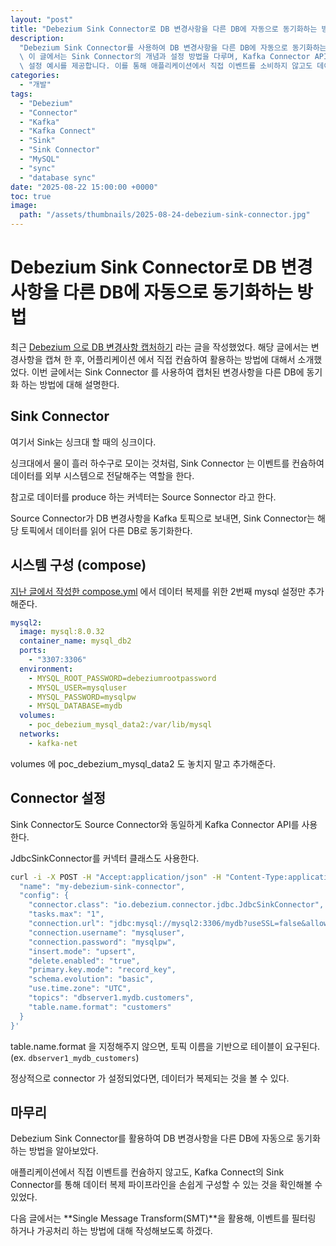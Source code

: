 ```yaml
---
layout: "post"
title: "Debezium Sink Connector로 DB 변경사항을 다른 DB에 자동으로 동기화하는 방법"
description:
  "Debezium Sink Connector를 사용하여 DB 변경사항을 다른 DB에 자동으로 동기화하는 방법을 설명합니다.\
  \ 이 글에서는 Sink Connector의 개념과 설정 방법을 다루며, Kafka Connector API를 이용한 JdbcSinkConnector\
  \ 설정 예시를 제공합니다. 이를 통해 애플리케이션에서 직접 이벤트를 소비하지 않고도 데이터 복제 파이프라인을 쉽게 구성할 수 있습니다."
categories:
  - "개발"
tags:
  - "Debezium"
  - "Connector"
  - "Kafka"
  - "Kafka Connect"
  - "Sink"
  - "Sink Connector"
  - "MySQL"
  - "sync"
  - "database sync"
date: "2025-08-22 15:00:00 +0000"
toc: true
image:
  path: "/assets/thumbnails/2025-08-24-debezium-sink-connector.jpg"
---
```


# Debezium Sink Connector로 DB 변경사항을 다른 DB에 자동으로 동기화하는 방법

최근 [Debezium 으로 DB 변경사항 캡처하기](https://jonghoonpark.com/2025/08/19/debezium-with-kafka-4) 라는 글을 작성했었다.
해당 글에서는 변경사항을 캡쳐 한 후, 어플리케이션 에서 직접 컨슘하여 활용하는 방법에 대해서 소개했었다.
이번 글에서는 Sink Connector 를 사용하여 캡처된 변경사항을 다른 DB에 동기화 하는 방법에 대해 설명한다.

## Sink Connector

여기서 Sink는 싱크대 할 때의 싱크이다.

싱크대에서 물이 흘러 하수구로 모이는 것처럼, Sink Connector 는 이벤트를 컨슘하여 데이터를 외부 시스템으로 전달해주는 역할을 한다.

참고로 데이터를 produce 하는 커넥터는 Source Sonnector 라고 한다.

Source Connector가 DB 변경사항을 Kafka 토픽으로 보내면, Sink Connector는 해당 토픽에서 데이터를 읽어 다른 DB로 동기화한다.

## 시스템 구성 (compose)

[지난 글에서 작성한 compose.yml](https://jonghoonpark.com/2025/08/19/debezium-with-kafka-4#%EC%8B%9C%EC%8A%A4%ED%85%9C-%EA%B5%AC%EC%84%B1-compose) 에서 데이터 복제를 위한 2번째 mysql 설정만 추가해준다.

```yaml
mysql2:
  image: mysql:8.0.32
  container_name: mysql_db2
  ports:
    - "3307:3306"
  environment:
    - MYSQL_ROOT_PASSWORD=debeziumrootpassword
    - MYSQL_USER=mysqluser
    - MYSQL_PASSWORD=mysqlpw
    - MYSQL_DATABASE=mydb
  volumes:
    - poc_debezium_mysql_data2:/var/lib/mysql
  networks:
    - kafka-net
```

volumes 에 poc_debezium_mysql_data2 도 놓치지 말고 추가해준다.

## Connector 설정

Sink Connector도 Source Connector와 동일하게 Kafka Connector API를 사용한다.

JdbcSinkConnector를 커넥터 클래스도 사용한다.

```bash
curl -i -X POST -H "Accept:application/json" -H "Content-Type:application/json" localhost:8083/connectors/ -d '{
  "name": "my-debezium-sink-connector",
  "config": {
    "connector.class": "io.debezium.connector.jdbc.JdbcSinkConnector",
    "tasks.max": "1",
    "connection.url": "jdbc:mysql://mysql2:3306/mydb?useSSL=false&allowPublicKeyRetrieval=true",
    "connection.username": "mysqluser",
    "connection.password": "mysqlpw",
    "insert.mode": "upsert",
    "delete.enabled": "true",
    "primary.key.mode": "record_key",
    "schema.evolution": "basic",
    "use.time.zone": "UTC",
    "topics": "dbserver1.mydb.customers",
    "table.name.format": "customers"
  }
}'
```

table.name.format 을 지정해주지 않으면, 토픽 이름을 기반으로 테이블이 요구된다.
(ex. `dbserver1_mydb_customers`)

정상적으로 connector 가 설정되었다면, 데이터가 복제되는 것을 볼 수 있다.

## 마무리

Debezium Sink Connector를 활용하여 DB 변경사항을 다른 DB에 자동으로 동기화하는 방법을 알아보았다.

애플리케이션에서 직접 이벤트를 컨슘하지 않고도, Kafka Connect의 Sink Connector를 통해 데이터 복제 파이프라인을 손쉽게 구성할 수 있는 것을 확인해볼 수 있었다.

다음 글에서는 **Single Message Transform(SMT)**을 활용해, 이벤트를 필터링 하거나 가공처리 하는 방법에 대해 작성해보도록 하겠다.

